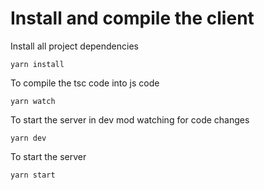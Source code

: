 
# Install and compile the client

Install all project dependencies 
```
yarn install
```

To compile the tsc code into js code
```
yarn watch
```

To start the server in dev mod watching for code changes
```
yarn dev
```


To start the server
```
yarn start
```

